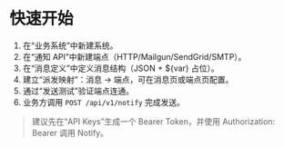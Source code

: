 # 快速开始

1. 在“业务系统”中新建系统。
2. 在“通知 API”中新建端点（HTTP/Mailgun/SendGrid/SMTP）。
3. 在“消息定义”中定义消息结构（JSON + ${var} 占位）。
4. 建立“派发映射”：消息 → 端点，可在消息页或端点页配置。
5. 通过“发送测试”验证端点连通。
6. 业务方调用 `POST /api/v1/notify` 完成发送。

> 建议先在“API Keys”生成一个 Bearer Token，并使用 Authorization: Bearer <token> 调用 Notify。
